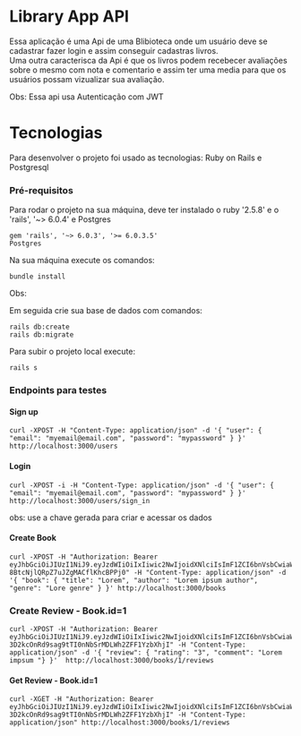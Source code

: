 # Library App API
Essa aplicação é uma Api de uma Blibioteca onde um usuário deve se cadastrar fazer login e assim conseguir cadastras livros.<br>
Uma outra caracterisca da Api é que os livros podem recebecer avaliações sobre o mesmo com nota e comentario e assim ter uma media para que os usuários possam vizualizar sua avaliação.

Obs: Essa api usa Autenticação com JWT

# Tecnologias

Para desenvolver o projeto foi usado as tecnologias: Ruby on Rails e Postgresql

### Pré-requisitos

Para rodar o projeto na sua máquina, deve ter instalado o ruby '2.5.8' e o 'rails', '~> 6.0.4' e Postgres

```
gem 'rails', '~> 6.0.3', '>= 6.0.3.5'
Postgres 
```

Na sua máquina execute os comandos:
```
bundle install
```

Obs:  
 

Em seguida crie sua base de dados com comandos:

```
rails db:create
rails db:migrate
```
Para subir o projeto local execute:
```
rails s
```

### Endpoints para testes

#### Sign up

```
curl -XPOST -H "Content-Type: application/json" -d '{ "user": { "email": "myemail@email.com", "password": "mypassword" } }' http://localhost:3000/users
```

#### Login
```
curl -XPOST -i -H "Content-Type: application/json" -d '{ "user": { "email": "myemail@email.com", "password": "mypassword" } }' http://localhost:3000/users/sign_in
```
obs: use a chave gerada para criar e acessar os dados

#### Create Book
```
curl -XPOST -H "Authorization: Bearer eyJhbGciOiJIUzI1NiJ9.eyJzdWIiOiIxIiwic2NwIjoidXNlciIsImF1ZCI6bnVsbCwiaWF0IjoxNjU1NDkwODA2LCJleHAiOjE2NTY3ODY4MDYsImp0aSI6IjRkYzNhMDU1LWI4ZGEtNDg0Yy1iYzNkLWQxN2Y4YmE0MWEwOCJ9.BTOh4iSD7M5mF-8BtcNjlQRpZ7uJZgMACflKhcBPPj0" -H "Content-Type: application/json" -d '{ "book": { "title": "Lorem", "author": "Lorem ipsum author", "genre": "Lore genre" } }' http://localhost:3000/books
```

### Create Review - Book.id=1

```
curl -XPOST -H "Authorization: Bearer eyJhbGciOiJIUzI1NiJ9.eyJzdWIiOiIxIiwic2NwIjoidXNlciIsImF1ZCI6bnVsbCwiaWF0IjoxNjU1NTE2MjIzLCJleHAiOjE2NTY4MTIyMjMsImp0aSI6ImM2MjdiODkwLTlkNWItNGVhYi05M2Y0LWMyNjM4YzQ4ZWEzNCJ9.v8-3D2kcOnRd9sag9tTI0nNbSrMDLWh2ZFF1YzbXhjI" -H "Content-Type: application/json" -d '{ "review": { "rating": "3", "comment": "Lorem impsum "} }'  http://localhost:3000/books/1/reviews
```

#### Get Review - Book.id=1
```
curl -XGET -H "Authorization: Bearer eyJhbGciOiJIUzI1NiJ9.eyJzdWIiOiIxIiwic2NwIjoidXNlciIsImF1ZCI6bnVsbCwiaWF0IjoxNjU1NTE2MjIzLCJleHAiOjE2NTY4MTIyMjMsImp0aSI6ImM2MjdiODkwLTlkNWItNGVhYi05M2Y0LWMyNjM4YzQ4ZWEzNCJ9.v8-3D2kcOnRd9sag9tTI0nNbSrMDLWh2ZFF1YzbXhjI" -H "Content-Type: application/json" http://localhost:3000/books/1/reviews
```

